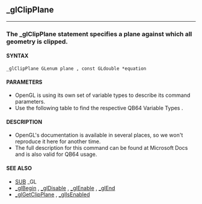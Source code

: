 ## _glClipPlane
---

### The _glClipPlane statement specifies a plane against which all geometry is clipped.

#### SYNTAX

`_glClipPlane GLenum plane , const GLdouble *equation`

#### PARAMETERS
* OpenGL is using its own set of variable types to describe its command parameters.
* Use the following table to find the respective QB64 Variable Types .


#### DESCRIPTION
* OpenGL's documentation is available in several places, so we won't reproduce it here for another time.
* The full description for this command can be found at Microsoft Docs and is also valid for QB64 usage.


#### SEE ALSO
* [SUB](./SUB.md) _GL
* [_glBegin](./_glBegin.md) , [_glDisable](./_glDisable.md) , [_glEnable](./_glEnable.md) , [_glEnd](./_glEnd.md)
* [_glGetClipPlane](./_glGetClipPlane.md) , [_glIsEnabled](./_glIsEnabled.md)
